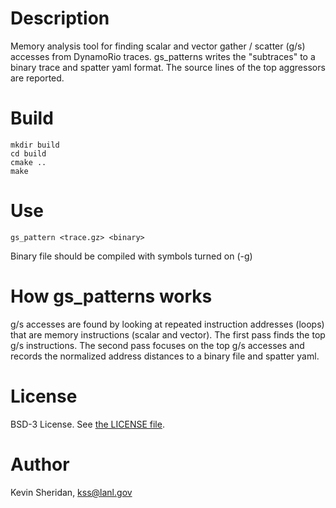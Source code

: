 # Description
Memory analysis tool for finding scalar and vector gather / scatter (g/s) accesses from DynamoRio traces. gs_patterns writes the "subtraces" to a binary trace and spatter yaml format. The source lines of the top aggressors are reported. 

# Build
```
mkdir build
cd build
cmake ..
make
```

# Use
```
gs_pattern <trace.gz> <binary>
```
Binary file should be compiled with symbols turned on (-g)

# How gs_patterns works
g/s accesses are found by looking at repeated instruction addresses (loops) that are memory instructions (scalar and vector). The first pass finds the top g/s instructions. The second pass focuses on the top g/s accesses and records the normalized address distances to a binary file and spatter yaml.

# License
BSD-3 License. See [the LICENSE file](https://github.com/lanl/gs_patterns/blob/main/LICENSE).
  
# Author
Kevin Sheridan, <kss@lanl.gov>
